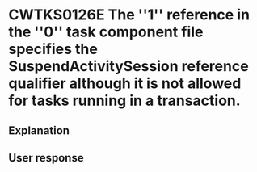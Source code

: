 # CWTKS0126E The ''1'' reference in the ''0'' task component file specifies the SuspendActivitySession reference qualifier although it is not allowed for tasks running in a transaction.

## Explanation

## User response